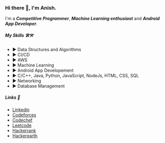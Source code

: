 ### Hi there 👋, I'm Anish.

<!--
**Arsator/Arsator** is a ✨ _special_ ✨ repository because its `README.md` (this file) appears on your GitHub profile.

Here are some ideas to get you started:

- 🔭 I’m currently working on ...
- 🌱 I’m currently learning ...
- 👯 I’m looking to collaborate on ...
- 🤔 I’m looking for help with ...
- 💬 Ask me about ...
- 📫 How to reach me: ...
- 😄 Pronouns: ...
- ⚡ Fun fact: ...
-->
I'm a ***Competitive Programmer***, ***Machine Learning enthusiast*** and ***Android App Developer***. 

##### **My Skills** 🛠⚒

* ▶ Data Structures and Algorithms
* ▶ CI/CD
* ▶ AWS
* ▶ Machine Learning
* ▶ Android App Developement
* ▶ C/C++, Java, Python, JavaScript, NodeJs, HTML, CSS, SQL
* ▶ Networking
* ▶ Database Management

##### **Links** 🧲

* [Linkedin](https://www.linkedin.com/in/anish-kumar-jha-601361170/ "View Profile")
* [Codeforces](https://codeforces.com/profile/anish_kr_jha "View Profile")
* [Codechef](https://www.codechef.com/users/anish_kr_jha "View Profile")
* [Leetcode](https://leetcode.com/Arsator/ "View Profile")
* [Hackerrank](https://www.hackerrank.com/Anish_Kumar_Jha "View Profile")
* [Hackerearth](https://www.hackerearth.com/@anish314 "View Profile")
